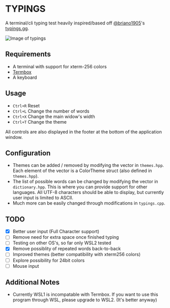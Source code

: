 # TYPINGS

A terminal/cli typing test heavily inspired/based off [@briano1905](https://github.com/briano1905)'s [typings.gg](https://typings.gg).

![Image of typings](https://i.imgur.com/umobort.png)

## Requirements
- A terminal with support for xterm-256 colors
- [Termbox](https://github.com/nsf/termbox)
- A keyboard

## Usage

- `Ctrl+R` Reset
- `Ctrl+L` Change the number of words
- `Ctrl+X` Change the main widow's width
- `Ctrl+T` Change the theme

All controls are also displayed in the footer at the bottom of the application window.

## Configuration

- Themes can be added / removed by modifying the vector in `themes.hpp`. Each element of the vector is a ColorTheme struct (also defined in `themes.hpp`).
- The list of possible words can be changed by modifying the vector in `dictionary.hpp`. This is where you can provide support for other languages. All UTF-8 characters should be able to display, but currently user input is limited to ASCII.
- Much more can be easily changed through modifications in `typings.cpp`.

## TODO
- [x] Better user input (Full Character support)
- [ ] Remove need for extra space once finished typing
- [ ] Testing on other OS's, so far only WSL2 tested
- [x] Remove possiblity of repeated words back-to-back
- [ ] Improved themes (better compatibility with xterm256 colors)
- [ ] Explore possibility for 24bit colors
- [ ] Mouse input

## Additional Notes
- Currently WSL1 is incompatable with Termbox. If you want to use this program through WSL, please upgrade to WSL2. (It's better anyway)
